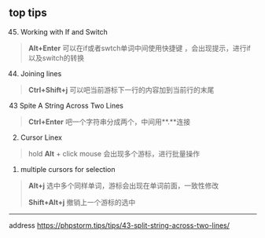 ## top tips


45. Working with If and Switch

> **Alt+Enter** 可以在if或者swtch单词中间使用快捷键 ，会出现提示，进行if以及switch的转换

44. Joining lines

> **Ctrl+Shift+j** 可以吧当前游标下一行的内容加到当前行的末尾 

43 Spite A String Across Two Lines

> **Ctrl+Enter** 吧一个字符串分成两个，中间用**.**连接



2. Cursor Linex

> hold **Alt** + click mouse 会出现多个游标，进行批量操作

1. multiple cursors for selection

> **Alt+j** 选中多个同样单词，游标会出现在单词前面，一致性修改
>
> **Shift+Alt+j** 撤销上一个游标的选中









---  
 address  https://phpstorm.tips/tips/43-split-string-across-two-lines/ 
